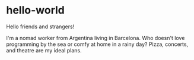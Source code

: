 # hello-world

Hello friends and strangers!

I'm a nomad worker from Argentina living in Barcelona. 
Who doesn't love programming by the sea or comfy at home in a rainy day?
Pizza, concerts, and theatre are my ideal plans.
